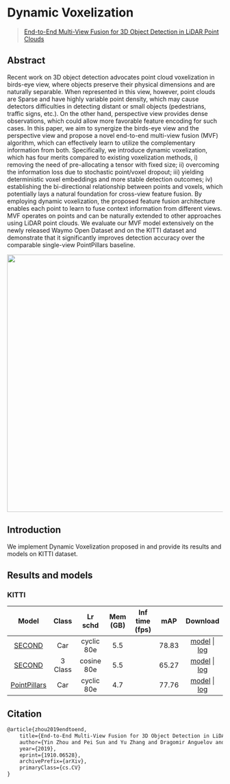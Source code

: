 # Dynamic Voxelization

> [End-to-End Multi-View Fusion for 3D Object Detection in LiDAR Point Clouds](https://arxiv.org/abs/1910.06528)

<!-- [ALGORITHM] -->

## Abstract

Recent work on 3D object detection advocates point cloud voxelization in birds-eye view, where objects preserve their physical dimensions and are naturally separable. When represented in this view, however, point clouds are Sparse and have highly variable point density, which may cause detectors difficulties in detecting distant or small objects (pedestrians, traffic signs, etc.). On the other hand, perspective view provides dense observations, which could allow more favorable feature encoding for such cases. In this paper, we aim to synergize the birds-eye view and the perspective view and propose a novel end-to-end multi-view fusion (MVF) algorithm, which can effectively learn to utilize the complementary information from both. Specifically, we introduce dynamic voxelization, which has four merits compared to existing voxelization methods, i) removing the need of pre-allocating a tensor with fixed size; ii) overcoming the information loss due to stochastic point/voxel dropout; iii) yielding deterministic voxel embeddings and more stable detection outcomes; iv) establishing the bi-directional relationship between points and voxels, which potentially lays a natural foundation for cross-view feature fusion. By employing dynamic voxelization, the proposed feature fusion architecture enables each point to learn to fuse context information from different views. MVF operates on points and can be naturally extended to other approaches using LiDAR point clouds. We evaluate our MVF model extensively on the newly released Waymo Open Dataset and on the KITTI dataset and demonstrate that it significantly improves detection accuracy over the comparable single-view PointPillars baseline.

<div align=center>
<img src="https://user-images.githubusercontent.com/30491025/143856017-98b77ecb-7c13-4164-9c1d-e3011a7645e6.png" width="600"/>
</div>

## Introduction

We implement Dynamic Voxelization proposed in  and provide its results and models on KITTI dataset.

## Results and models

### KITTI

|                               Model                               |  Class  |  Lr schd   | Mem (GB) | Inf time (fps) |  mAP  |                                                                                                                                                                                                                 Download                                                                                                                                                                                                                 |
| :---------------------------------------------------------------: | :-----: | :--------: | :------: | :------------: | :---: | :--------------------------------------------------------------------------------------------------------------------------------------------------------------------------------------------------------------------------------------------------------------------------------------------------------------------------------------------------------------------------------------------------------------------------------------: |
|       [SECOND](./dv_second_secfpn_6x8_80e_kitti-3d-car.py)        |   Car   | cyclic 80e |   5.5    |                | 78.83 |                     [model](https://download.openmmlab.com/mmdetection3d/v0.1.0_models/dynamic_voxelization/dv_second_secfpn_6x8_80e_kitti-3d-car/dv_second_secfpn_6x8_80e_kitti-3d-car_20200620_235228-ac2c1c0c.pth) \| [log](https://download.openmmlab.com/mmdetection3d/v0.1.0_models/dynamic_voxelization/dv_second_secfpn_6x8_80e_kitti-3d-car/dv_second_secfpn_6x8_80e_kitti-3d-car_20200620_235228.log.json)                     |
|  [SECOND](./dv_second_secfpn_2x8_cosine_80e_kitti-3d-3class.py)   | 3 Class | cosine 80e |   5.5    |                | 65.27 | [model](https://download.openmmlab.com/mmdetection3d/v1.0.0_models/dynamic_voxelization/dv_second_secfpn_2x8_cosine_80e_kitti-3d-3class/dv_second_secfpn_2x8_cosine_80e_kitti-3d-3class_20210831_054106-e742d163.pth) \| [log](https://download.openmmlab.com/mmdetection3d/v1.0.0_models/dynamic_voxelization/dv_second_secfpn_2x8_cosine_80e_kitti-3d-3class/dv_second_secfpn_2x8_cosine_80e_kitti-3d-3class_20210831_054106.log.json) |
| [PointPillars](./dv_pointpillars_secfpn_6x8_160e_kitti-3d-car.py) |   Car   | cyclic 80e |   4.7    |                | 77.76 |       [model](https://download.openmmlab.com/mmdetection3d/v0.1.0_models/dynamic_voxelization/dv_pointpillars_secfpn_6x8_160e_kitti-3d-car/dv_pointpillars_secfpn_6x8_160e_kitti-3d-car_20200620_230844-ee7b75c9.pth) \| [log](https://download.openmmlab.com/mmdetection3d/v0.1.0_models/dynamic_voxelization/dv_pointpillars_secfpn_6x8_160e_kitti-3d-car/dv_pointpillars_secfpn_6x8_160e_kitti-3d-car_20200620_230844.log.json)       |

## Citation

```latex
@article{zhou2019endtoend,
    title={End-to-End Multi-View Fusion for 3D Object Detection in LiDAR Point Clouds},
    author={Yin Zhou and Pei Sun and Yu Zhang and Dragomir Anguelov and Jiyang Gao and Tom Ouyang and James Guo and Jiquan Ngiam and Vijay Vasudevan},
    year={2019},
    eprint={1910.06528},
    archivePrefix={arXiv},
    primaryClass={cs.CV}
}
```
